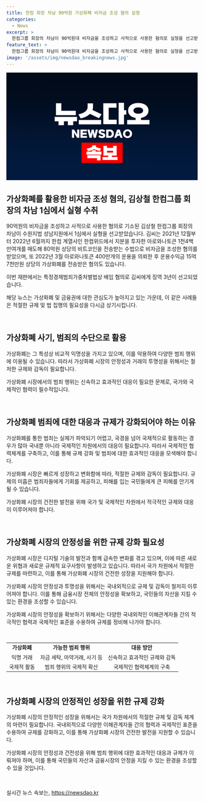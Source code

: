 ```yaml
---
title: 한컴 회장 차남 90억원 가상화폐 비자금 조성 혐의 실형
categories:
  - News
excerpt: >
  한컴그룹 회장의 차남이 90억원대 비자금을 조성하고 사적으로 사용한 혐의로 실형을 선고받았습니다. 김씨는 한컴 계열사에서 아로와나토큰을 매도하고 비트코인을 전송받아 비자금을 얻은 것으로 밝혀졌습니다. 또한 운용수익금을 받은 혐의도 있습니다.
feature_text: >
  한컴그룹 회장의 차남이 90억원대 비자금을 조성하고 사적으로 사용한 혐의로 실형을 선고받았습니다. 김씨는 한컴 계열사에서 아로와나토큰을 매도하고 비트코인을 전송받아 비자금을 얻은 것으로 밝혀졌습니다. 또한 운용수익금을 받은 혐의도 있습니다.
image: '/assets/img/newsdao_breakingnews.jpg'
---
```


<p><img src="/assets/img/newsdao_breakingnews.jpg" alt="ranknews 속보" /></p>

<h2 data-ke-size="size26">가상화폐를 활용한 비자금 조성 혐의, 김상철 한컴그룹 회장의 차남 1심에서 실형 수취</h2>

<p>90억원의 비자금을 조성하고 사적으로 사용한 혐의로 기소된 김상철 한컴그룹 회장의 차남이 수원지법 성남지원에서 1심에서 실형을 선고받았습니다. 김씨는 2021년 12월부터 2022년 6월까지 한컴 계열사인 한컴위드에서 지분을 투자한 아로와나토큰 1천4백만여개를 매도해 80억원 상당의 비트코인을 전송받는 수법으로 비자금을 조성한 혐의를 받았으며, 또 2022년 3월 아로와나토큰 400만개의 운용을 의뢰한 후 운용수익금 15억7천만원 상당의 가상화폐를 전송받은 혐의도 있습니다.</p>

<p>이번 재판에서는 특정경제범죄가중처벌법상 배임 혐의로 김씨에게 징역 3년이 선고되었습니다. </p>

<p>해당 뉴스는 가상화폐 및 금융권에 대한 관심도가 높아지고 있는 가운데, 이 같은 사례들은 적절한 규제 및 법 집행의 필요성을 다시금 상기시킵니다. </p>

<p data-ke-size="size16">&nbsp;</p>

<h2 data-ke-size="size26">가상화폐 사기, 범죄의 수단으로 활용</h2>

<p>가상화폐는 그 특성상 비교적 익명성을 가지고 있으며, 이를 악용하여 다양한 범죄 행위에 이용될 수 있습니다. 따라서 가상화폐 시장의 안정성과 거래의 투명성을 위해서는 철저한 규제와 감독이 필요합니다. </p>

<p>가상화폐 시장에서의 범죄 행위는 신속하고 효과적인 대응이 필요한 문제로, 국가와 국제적인 협력이 필수적입니다. </p>

<p data-ke-size="size16">&nbsp;</p>

<h2 data-ke-size="size26">가상화폐 범죄에 대한 대응과 규제가 강화되어야 하는 이유</h2>

<p>가상화폐를 통한 범죄는 실체가 파악되기 어렵고, 국경을 넘어 국제적으로 활동하는 경우가 많아 국내뿐 아니라 국제적인 차원에서의 대응이 필요합니다. 따라서 국제적인 협력체계를 구축하고, 이를 통해 규제 강화 및 범죄에 대한 효과적인 대응을 모색해야 합니다.</p>

<p>가상화폐 시장은 빠르게 성장하고 변화함에 따라, 적절한 규제와 감독이 필요합니다. 규제의 미흡은 범죄자들에게 기회를 제공하고, 피해를 입는 국민들에게 큰 피해를 안기게 될 수 있습니다.</p>

<p>가상화폐 시장의 건전한 발전을 위해 국가 및 국제적인 차원에서 적극적인 규제와 대응이 이루어져야 합니다.</p>

<p data-ke-size="size16">&nbsp;</p>

<h2 data-ke-size="size26">가상화폐 시장의 안정성을 위한 규제 강화 필요성</h2>

<p>가상화폐 시장은 디지털 기술의 발전과 함께 급속한 변화를 겪고 있으며, 이에 따른 새로운 위협과 새로운 규제적 요구사항이 발생하고 있습니다. 따라서 국가 차원에서 적절한 규제를 마련하고, 이를 통해 가상화폐 시장의 건전한 성장을 지원해야 합니다.</p>

<p>가상화폐 시장의 안정성과 투명성을 위해서는 국내외적으로 규제 및 감독이 철저히 이루어져야 합니다. 이를 통해 금융시장 전체의 안정성을 확보하고, 국민들의 자산을 지킬 수 있는 환경을 조성할 수 있습니다.</p>

<p>가상화폐 시장의 안정성을 확보하기 위해서는 다양한 국내외적인 이해관계자들 간의 적극적인 협력과 국제적인 표준을 수용하여 규제를 정비해 나가야 합니다.</p>

<p data-ke-size="size16">&nbsp;</p>

<table>
  <tbody>
    <tr>
      <td style="text-align: center; height: 17px;"><b>가상화폐</b></td>
      <td style="text-align: center; height: 17px;"><b>가능한 범죄 행위</b></td>
      <td style="text-align: center; height: 17px;"><b>대응 방안</b></td>
    </tr>
    <tr>
      <td style="text-align: center; height: 17px;">익명 거래</td>
      <td style="text-align: center; height: 17px;">자금 세탁, 마약거래, 사기 등</td>
      <td style="text-align: center; height: 17px;">신속하고 효과적인 규제와 감독</td>
    </tr>
    <tr>
      <td style="text-align: center; height: 17px;">국제적 활동</td>
      <td style="text-align: center; height: 17px;">범죄 행위의 국제적 확산</td>
      <td style="text-align: center; height: 17px;">국제적인 협력체계의 구축</td>
    </tr>
  </tbody>
</table>

<p data-ke-size="size16">&nbsp;</p>

<h2 data-ke-size="size26">가상화폐 시장의 안정적인 성장을 위한 규제 강화</h2>

<p>가상화폐 시장의 안정적인 성장을 위해서는 국가 차원에서의 적절한 규제 및 감독 체계의 마련이 필요합니다. 국내외적으로 다양한 이해관계자들 간의 협력과 국제적인 표준을 수용하여 규제를 강화하고, 이를 통해 가상화폐 시장의 건전한 발전을 지원할 수 있습니다.</p>

<p>가상화폐 시장의 안정성과 건전성을 위해 범죄 행위에 대한 효과적인 대응과 규제가 이뤄져야 하며, 이를 통해 국민들의 자산과 금융시장의 안정을 지킬 수 있는 환경을 조성할 수 있을 것입니다.</p>

<p data-ke-size="size16">&nbsp;</p>
실시간 뉴스 속보는, <a href="https://newsdao.kr" rel="dofollow">https://newsdao.kr</a>


